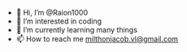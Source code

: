 - 👋 Hi, I’m @Raion1000
- 👀 I’m interested in coding
- 🌱 I’m currently learning many things
- 📫 How to reach me milthonjacob.vl@gmail.com

<!---
Raion1000/Raion1000 is a ✨ special ✨ repository because its `README.md` (this file) appears on your GitHub profile.
You can click the Preview link to take a look at your changes.
--->
